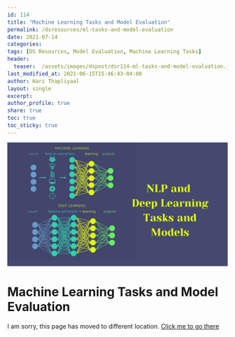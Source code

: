 ```yaml
---
id: 114    
title: "Machine Learning Tasks and Model Evaluation"
permalink: /dsresources/ml-tasks-and-model-evaluation
date: 2021-07-14
categories:
tags: [DS Resources, Model Evaluation, Machine Learning Tasks]
header:
  teaser:  /assets/images/dspost/dsr114-ml-tasks-and-model-evaluation.jpg
last_modified_at: 2021-06-15T15:46:43-04:00
author: Hari Thapliyaal   
layout: single   
excerpt:   
author_profile: true   
share: true   
toc: true   
toc_sticky: true 
---
```

![Deep Learning Tasks and Models](/assets/images/dspost/dsr114-ml-tasks-and-model-evaluation.jpg)    
    
# Machine Learning Tasks and Model Evaluation    
    
I am sorry, this page has moved to different location. [Click me to go there](/dsblog/ml-tasks-and-model-evaluation)